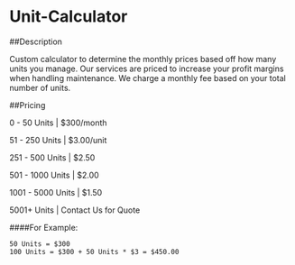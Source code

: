 # Unit-Calculator
##Description

Custom calculator to determine the monthly prices based off how many units you manage. Our services are priced to increase your profit margins when handling maintenance. We charge a monthly fee based on your total number of units.

##Pricing

0 - 50 Units | $300/month

51 - 250 Units | $3.00/unit

251 - 500 Units | $2.50

501 - 1000 Units | $2.00

1001 - 5000 Units | $1.50

5001+ Units | Contact Us for Quote

####For Example:

```
50 Units = $300
100 Units = $300 + 50 Units * $3 = $450.00
```
